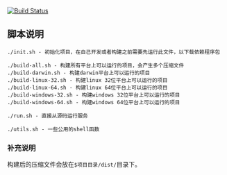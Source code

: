 [![Build Status](https://travis-ci.com/tossp/teaweb-build.svg?branch=master)](https://travis-ci.com/tossp/teaweb-build)

## 脚本说明
~~~
./init.sh - 初始化项目，在自己开发或者构建之前需要先运行此文件，以下载依赖程序包

./build-all.sh - 构建所有平台上可以运行的项目，会产生多个压缩文件
./build-darwin.sh - 构建darwin平台上可以运行的项目
./build-linux-32.sh - 构建linux 32位平台上可以运行的项目
./build-linux-64.sh - 构建linux 64位平台上可以运行的项目
./build-windows-32.sh - 构建windows 32位平台上可以运行的项目
./build-windows-64.sh - 构建windows 64位平台上可以运行的项目

./run.sh - 直接从源码运行服务

./utils.sh - 一些公用的shell函数
~~~

### 补充说明
构建后的压缩文件会放在`$项目目录/dist/`目录下。
